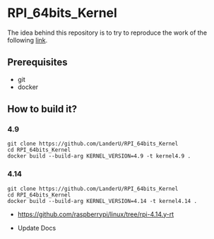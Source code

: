 # RPI_64bits_Kernel

The idea behind this repository is to try to reproduce the work of the following [link](https://www.osadl.org/Latency-plot-of-system-in-rack-7-slot.qa-latencyplot-r7s3.0.html?shadow=1).

## Prerequisites

* git
* docker

## How to build it?

### 4.9

```
git clone https://github.com/LanderU/RPI_64bits_Kernel
cd RPI_64bits_Kernel
docker build --build-arg KERNEL_VERSION=4.9 -t kernel4.9 .
```

### 4.14

```
git clone https://github.com/LanderU/RPI_64bits_Kernel
cd RPI_64bits_Kernel
docker build --build-arg KERNEL_VERSION=4.14 -t kernel4.14 .
```

* https://github.com/raspberrypi/linux/tree/rpi-4.14.y-rt

* Update Docs
